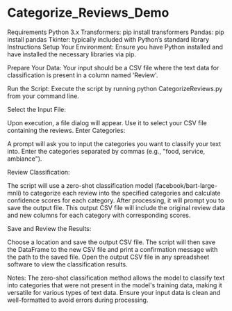 # Categorize_Reviews_Demo


Requirements
Python 3.x
Transformers: pip install transformers
Pandas: pip install pandas
Tkinter: typically included with Python’s standard library
Instructions
Setup Your Environment:
Ensure you have Python installed and have installed the necessary libraries via pip.

Prepare Your Data:
Your input should be a CSV file where the text data for classification is present in a column named 'Review'.

Run the Script:
Execute the script by running python CategorizeReviews.py from your command line.

Select the Input File:

Upon execution, a file dialog will appear. Use it to select your CSV file containing the reviews.
Enter Categories:

A prompt will ask you to input the categories you want to classify your text into. Enter the categories separated by commas (e.g., "food, service, ambiance").

Review Classification:

The script will use a zero-shot classification model (facebook/bart-large-mnli) to categorize each review into the specified categories and calculate confidence scores for each category.
After processing, it will prompt you to save the output file. This output CSV file will include the original review data and new columns for each category with corresponding scores.

Save and Review the Results:

Choose a location and save the output CSV file. The script will then save the DataFrame to the new CSV file and print a confirmation message with the path to the saved file.
Open the output CSV file in any spreadsheet software to view the classification results.

Notes:
The zero-shot classification method allows the model to classify text into categories that were not present in the model's training data, making it versatile for various types of text data.
Ensure your input data is clean and well-formatted to avoid errors during processing.
